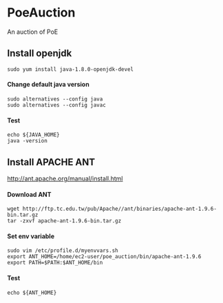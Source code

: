 # PoeAuction
An auction of PoE

## Install openjdk
```
sudo yum install java-1.8.0-openjdk-devel
```
#### Change default java version
```
sudo alternatives --config java
sudo alternatives --config javac
```
#### Test
```
echo ${JAVA_HOME}
java -version
```
## Install APACHE ANT
http://ant.apache.org/manual/install.html
#### Download ANT
```
wget http://ftp.tc.edu.tw/pub/Apache//ant/binaries/apache-ant-1.9.6-bin.tar.gz
tar -zxvf apache-ant-1.9.6-bin.tar.gz
```
#### Set env variable
```
sudo vim /etc/profile.d/myenvvars.sh
export ANT_HOME=/home/ec2-user/poe_auction/bin/apache-ant-1.9.6
export PATH=$PATH:$ANT_HOME/bin
```
#### Test
```
echo ${ANT_HOME}
```
